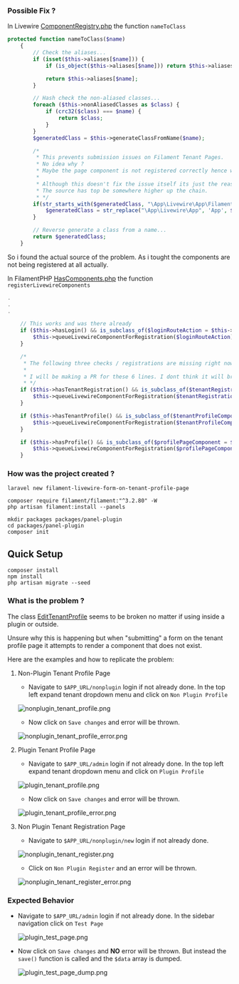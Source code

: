 ### Possible Fix ?

In Livewire [ComponentRegistry.php](vendor/livewire/livewire/src/Mechanisms/ComponentRegistry.php) the function `nameToClass`

```php
protected function nameToClass($name)
    {
        // Check the aliases...
        if (isset($this->aliases[$name])) {
            if (is_object($this->aliases[$name])) return $this->aliases[$name]::class;

            return $this->aliases[$name];
        }

        // Hash check the non-aliased classes...
        foreach ($this->nonAliasedClasses as $class) {
            if (crc32($class) === $name) {
                return $class;
            }
        }
        $generatedClass = $this->generateClassFromName($name);

        /*
         * This prevents submission issues on Filament Tenant Pages.
         * No idea why ?
         * Maybe the page component is not registered correctly hence why livewire cant find the proper class and adds the App\Livewire\ at the front
         * 
         * Although this doesn't fix the issue itself its just the reason for the error.
         * The source has top be somewhere higher up the chain.
         * */
        if(str_starts_with($generatedClass, "\App\Livewire\App\Filament\Pages")) {
            $generatedClass = str_replace("\App\Livewire\App", 'App', $generatedClass);
        }

        // Reverse generate a class from a name...
        return $generatedClass;
    }
```

So i found the actual source of the problem. As i tought the components are not being registered at all actually.

In FilamentPHP [HasComponents.php](vendor/filament/filament/src/Panel/Concerns/HasComponents.php) the function `registerLivewireComponents`

```php
.
.
.

    // This works and was there already
    if ($this->hasLogin() && is_subclass_of($loginRouteAction = $this->getLoginRouteAction(), Component::class)) {
        $this->queueLivewireComponentForRegistration($loginRouteAction);
    }

    /*
     * The following three checks / registrations are missing right now. Seems so few people actually use this feature that nobody noticed you can't actually use it the intended way ^^
     * 
     * I will be making a PR for these 6 lines. I dont think it will break anything but who knows ^^
     * */
    if ($this->hasTenantRegistration() && is_subclass_of($tenantRegistrationComponent = $this->getTenantRegistrationPage(), Component::class)) {
        $this->queueLivewireComponentForRegistration($tenantRegistrationComponent);
    }

    if ($this->hasTenantProfile() && is_subclass_of($tenantProfileComponent = $this->getTenantProfilePage(), Component::class)) {
        $this->queueLivewireComponentForRegistration($tenantProfileComponent);
    }

    if ($this->hasProfile() && is_subclass_of($profilePageComponent = $this->getProfilePage(), Component::class)) {
        $this->queueLivewireComponentForRegistration($profilePageComponent);
    }

```


### How was the project created ?

```shell
laravel new filament-livewire-form-on-tenant-profile-page

composer require filament/filament:"^3.2.80" -W
php artisan filament:install --panels
```

```shell
mkdir packages packages/panel-plugin
cd packages/panel-plugin
composer init
```

## Quick Setup

```shell
composer install
npm install
php artisan migrate --seed
```

### What is the problem ?

The class [EditTenantProfile](vendor/filament/filament/src/Pages/Tenancy/EditTenantProfile.php) seems to be broken no matter if using inside a plugin or outside.

Unsure why this is happening but when "submitting" a form on the tenant profile page it attempts to render a component that does not exist.

Here are the examples and how to replicate the problem:

1. Non-Plugin Tenant Profile Page

   - Navigate to `$APP_URL/nonplugin` login if not already done. In the top left expand tenant dropdown menu and click on `Non Plugin Profile`

    ![nonplugin_tenant_profile.png](.github/images/nonplugin_tenant_profile.png)

    - Now click on `Save changes` and error will be thrown.

    ![nonplugin_tenant_profile_error.png](.github/images/nonplugin_tenant_profile_error.png)

2. Plugin Tenant Profile Page

   - Navigate to `$APP_URL/admin` login if not already done. In the top left expand tenant dropdown menu and click on `Plugin Profile`

    ![plugin_tenant_profile.png](.github/images/plugin_tenant_profile.png)

   - Now click on `Save changes` and error will be thrown.

    ![plugin_tenant_profile_error.png](.github/images/plugin_tenant_profile_error.png)

3. Non Plugin Tenant Registration Page

    - Navigate to `$APP_URL/nonplugin/new` login if not already done.
    
    ![nonplugin_tenant_register.png](.github/images/nonplugin_tenant_register.png)

    - Click on `Non Plugin Register` and an error will be thrown. 

    ![nonplugin_tenant_register_error.png](.github/images/nonplugin_tenant_register_error.png)

### Expected Behavior

- Navigate to `$APP_URL/admin` login if not already done. In the sidebar navigation click on `Test Page`

    ![plugin_test_page.png](.github/images/plugin_test_page.png)

- Now click on `Save changes` and **NO** error will be thrown. But instead the `save()` function is called and the `$data` array is dumped.

    ![plugin_test_page_dump.png](.github/images/plugin_test_page_dump.png)
